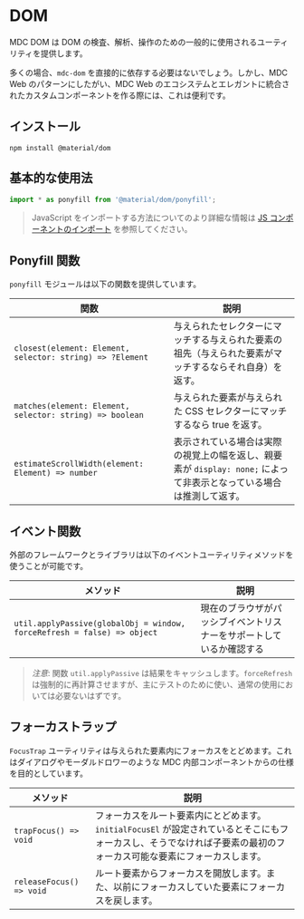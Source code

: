 <!--docs:
title: "DOM"
layout: detail
section: components
excerpt: "Provides commonly-used utilities for inspecting, traversing, and manipulating the DOM."
path: /catalog/dom/
-->

# DOM

MDC DOM は DOM の検査、解析、操作のための一般的に使用されるユーティリティを提供します。

多くの場合、`mdc-dom` を直接的に依存する必要はないでしょう。しかし、MDC Web のパターンにしたがい、MDC Web のエコシステムとエレガントに統合されたカスタムコンポーネントを作る際には、これは便利です。

## インストール

```
npm install @material/dom
```

## 基本的な使用法

```js
import * as ponyfill from '@material/dom/ponyfill';
```

> JavaScript をインポートする方法についてのより詳細な情報は [JS コンポーネントのインポート](../../docs/importing-js.md) を参照してください。

## Ponyfill 関数

`ponyfill` モジュールは以下の関数を提供しています。

関数 | 説明
--- | ---
`closest(element: Element, selector: string) => ?Element` | 与えられたセレクターにマッチする与えられた要素の祖先（与えられた要素がマッチするならそれ自身）を返す。
`matches(element: Element, selector: string) => boolean` | 与えられた要素が与えられた CSS セレクターにマッチするなら true を返す。
`estimateScrollWidth(element: Element) => number`  | 表示されている場合は実際の視覚上の幅を返し、親要素が `display: none;` によって非表示となっている場合は推測して返す。

## イベント関数

外部のフレームワークとライブラリは以下のイベントユーティリティメソッドを使うことが可能です。

メソッド | 説明
--- | ---
`util.applyPassive(globalObj = window, forceRefresh = false) => object` | 現在のブラウザがパッシブイベントリスナーをサポートしているか確認する

> <em>注意</em>: 関数 `util.applyPassive` は結果をキャッシュします。`forceRefresh` は強制的に再計算させますが、主にテストのために使い、通常の使用においては必要ないはずです。

## フォーカストラップ

`FocusTrap` ユーティリティは与えられた要素内にフォーカスをとどめます。これはダイアログやモーダルドロワーのような MDC 内部コンポーネントからの仕様を目的としています。

メソッド | 説明
--- | ---
`trapFocus() => void` | フォーカスをルート要素内にとどめます。`initialFocusEl` が設定されているとそこにもフォーカスし、そうでなければ子要素の最初のフォーカス可能な要素にフォーカスします。
`releaseFocus() => void` | ルート要素からフォーカスを開放します。また、以前にフォーカスしていた要素にフォーカスを戻します。
